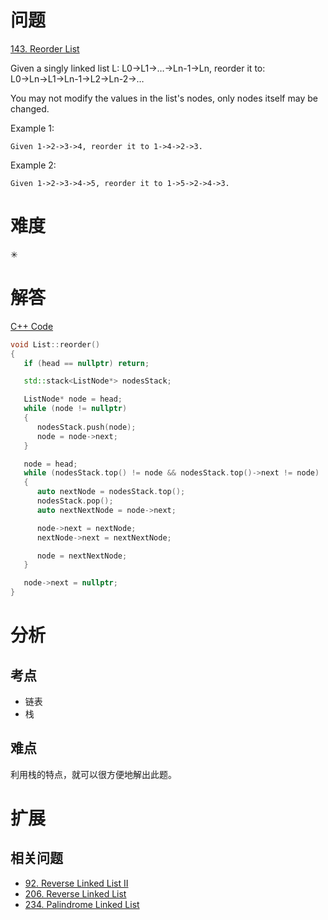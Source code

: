 # 问题

[143. Reorder List](https://leetcode.com/problems/reorder-list/)

Given a singly linked list L: L0→L1→…→Ln-1→Ln,
reorder it to: L0→Ln→L1→Ln-1→L2→Ln-2→…

You may not modify the values in the list's nodes, only nodes itself may be changed.

Example 1:
```
Given 1->2->3->4, reorder it to 1->4->2->3.
```
Example 2:
```
Given 1->2->3->4->5, reorder it to 1->5->2->4->3.
```

# 难度
✳

# 解答

[C++ Code](./code/143.Reorder-List/List.cpp)
```cpp
void List::reorder()
{
   if (head == nullptr) return;

   std::stack<ListNode*> nodesStack;

   ListNode* node = head;
   while (node != nullptr)
   {
      nodesStack.push(node);
      node = node->next;
   }

   node = head;
   while (nodesStack.top() != node && nodesStack.top()->next != node)
   {
      auto nextNode = nodesStack.top();
      nodesStack.pop();
      auto nextNextNode = node->next;

      node->next = nextNode;
      nextNode->next = nextNextNode;

      node = nextNextNode;
   }

   node->next = nullptr;
}
```

# 分析
## 考点
- 链表
- 栈

## 难点
利用栈的特点，就可以很方便地解出此题。

# 扩展
## 相关问题
* [92. Reverse Linked List II](92.Reverse-Linked-List-II.md)
* [206. Reverse Linked List](206.Reverse-Linked-List.md)
* [234. Palindrome Linked List](234.Palindrome-Linked-List.md)

